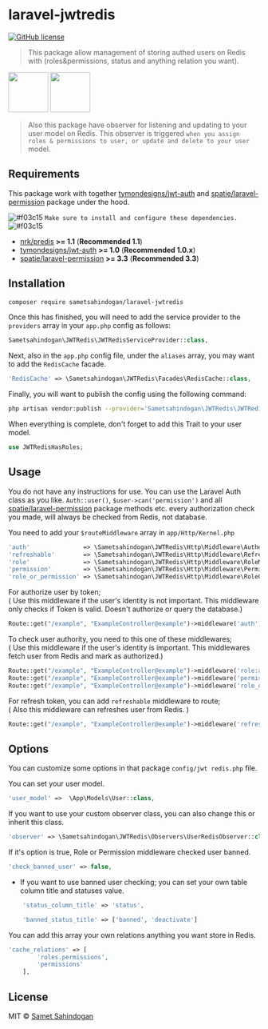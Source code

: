 # laravel-jwtredis

[![GitHub license](https://img.shields.io/badge/license-MIT-brightgreen.svg?style=flat-square)](https://raw.githubusercontent.com/kevoj/redis-jwt/master/LICENSE)

> This package allow management of storing authed users on Redis with (roles&permissions, status and 
anything relation you want). 

<a><img src="https://chris.lu/upload/images/redis.png" width="80"></a>
<a><img src="https://cdn.auth0.com/blog/jwtalgos/logo.png" width="80"></a>

> Also this package have observer for listening and updating  to your user model on Redis.
This observer is triggered `when you assign roles & permissions to user, or update and delete to your user` model.

## Requirements

This package work with together [tymondesigns/jwt-auth](https://github.com/tymondesigns/jwt-auth) and [spatie/laravel-permission](https://github.com/spatie/laravel-permission) package under the hood.

![#f03c15](https://placehold.it/15/f03c15/000000?text=+) `Make sure to install and configure these dependencies.` ![#f03c15](https://placehold.it/15/f03c15/000000?text=+)
 
- [nrk/predis](https://github.com/nrk/predis) **>= 1.1** (**Recommended 1.1**)
- [tymondesigns/jwt-auth](https://github.com/tymondesigns/jwt-auth) **>= 1.0** (**Recommended 1.0.x**)
- [spatie/laravel-permission](https://github.com/spatie/laravel-permission) **>= 3.3** (**Recommended 3.3**)

## Installation

```bash
composer require sametsahindogan/laravel-jwtredis
```

Once this has finished, you will need to add the service provider to the `providers` array in your `app.php` config as follows:
```php
Sametsahindogan\JWTRedis\JWTRedisServiceProvider::class,
```

Next, also in the `app.php` config file, under the `aliases` array, you may want to add the `RedisCache` facade.
```php
'RedisCache' => \Sametsahindogan\JWTRedis\Facades\RedisCache::class,
```

Finally, you will want to publish the config using the following command:
```bash
php artisan vendor:publish --provider='Sametsahindogan\JWTRedis\JWTRedisServiceProvider'
```

When everything is complete, don't forget to add this Trait to your user model.
```php
use JWTRedisHasRoles;
```

## Usage

You do not have any instructions for use. You can use the Laravel Auth 
class as you like. `Auth::user()`, `$user->can('permission')` and 
all [spatie/laravel-permission](https://github.com/spatie/laravel-permission) package methods etc. 
every authorization check you made, will always be checked from Redis, not database.


You need to add your `$routeMiddleware` array in `app/Http/Kernel.php`
```php
'auth'               => \Sametsahindogan\JWTRedis\Http\Middleware\Authenticate::class,
'refreshable'        => \Sametsahindogan\JWTRedis\Http\Middleware\Refreshable::class,
'role'               => \Sametsahindogan\JWTRedis\Http\Middleware\RoleMiddleware::class,
'permission'         => \Sametsahindogan\JWTRedis\Http\Middleware\PermissionMiddleware::class,
'role_or_permission' => \Sametsahindogan\JWTRedis\Http\Middleware\RoleOrPermissionMiddleware::class,
```

For authorize user by token; <br>
( Use this middleware if the user's identity is not important. This middleware only checks if Token is valid. Doesn't authorize or query the database.)
```php
Route::get("/example", "ExampleController@example")->middleware('auth');
```

To check user authority, you need to this one of these middlewares;<br>
( Use this middleware if the user's identity is important. This middlewares fetch user from Redis and mark as authorized.)
```php
Route::get("/example", "ExampleController@example")->middleware('role:admin|user');
Route::get("/example", "ExampleController@example")->middleware('permissions:get-user|set-user');
Route::get("/example", "ExampleController@example")->middleware('role_or_permission:admin|get-user');
```

For refresh token, you can add `refreshable` middleware to route;<br>
( Also this middleware can refreshes user from Redis. )
```php
Route::get("/example", "ExampleController@example")->middleware('refreshable');
```

## Options

You can customize some options in that package `config/jwt redis.php` file.


You can set your user model.
```php
'user_model' =>  \App\Models\User::class,
```

If you want to use your custom observer class, you can also change this or inherit this class.
```php
'observer' => \Sametsahindogan\JWTRedis\Observers\UserRedisObserver::class,
```

If it's option is true, Role or Permission middleware checked user banned.
```php
'check_banned_user' => false,
```
- If you want to use banned user checking; you can set your own table column title and statuses value.
```php
    'status_column_title' => 'status',

    'banned_status_title' => ['banned', 'deactivate']
```
You can add this array your own relations anything you want store in Redis.
```php
'cache_relations' => [
        'roles.permissions',
        'permissions'
    ],
```

## License
MIT © [Samet Sahindogan](https://github.com/sametsahindogan/jwt-redis/blob/master/LICENSE)
